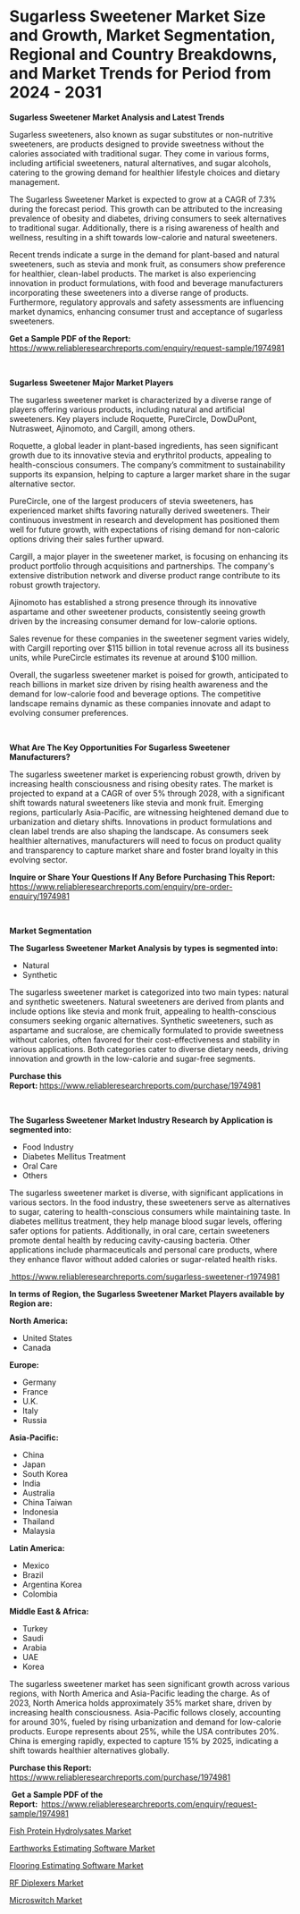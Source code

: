 <p><h1>Sugarless Sweetener Market Size and Growth, Market Segmentation, Regional and Country Breakdowns, and Market Trends for Period from 2024 -  2031</h1></p><p><strong>Sugarless Sweetener Market Analysis and Latest Trends</strong></p>
<p><p>Sugarless sweeteners, also known as sugar substitutes or non-nutritive sweeteners, are products designed to provide sweetness without the calories associated with traditional sugar. They come in various forms, including artificial sweeteners, natural alternatives, and sugar alcohols, catering to the growing demand for healthier lifestyle choices and dietary management.</p><p>The Sugarless Sweetener Market is expected to grow at a CAGR of 7.3% during the forecast period. This growth can be attributed to the increasing prevalence of obesity and diabetes, driving consumers to seek alternatives to traditional sugar. Additionally, there is a rising awareness of health and wellness, resulting in a shift towards low-calorie and natural sweeteners.</p><p>Recent trends indicate a surge in the demand for plant-based and natural sweeteners, such as stevia and monk fruit, as consumers show preference for healthier, clean-label products. The market is also experiencing innovation in product formulations, with food and beverage manufacturers incorporating these sweeteners into a diverse range of products. Furthermore, regulatory approvals and safety assessments are influencing market dynamics, enhancing consumer trust and acceptance of sugarless sweeteners.</p></p>
<p><strong>Get a Sample PDF of the Report:&nbsp;</strong> <a href="https://www.reliableresearchreports.com/enquiry/request-sample/1974981?utm_campaign=12&utm_medium=2&utm_source=Github&utm_content=ia&utm_term=14112024&utm_id=sugarless-sweetener">https://www.reliableresearchreports.com/enquiry/request-sample/1974981</a></p>
<p>&nbsp;</p>
<p><strong>Sugarless Sweetener Major Market Players</strong></p>
<p><p>The sugarless sweetener market is characterized by a diverse range of players offering various products, including natural and artificial sweeteners. Key players include Roquette, PureCircle, DowDuPont, Nutrasweet, Ajinomoto, and Cargill, among others. </p><p>Roquette, a global leader in plant-based ingredients, has seen significant growth due to its innovative stevia and erythritol products, appealing to health-conscious consumers. The company’s commitment to sustainability supports its expansion, helping to capture a larger market share in the sugar alternative sector.</p><p>PureCircle, one of the largest producers of stevia sweeteners, has experienced market shifts favoring naturally derived sweeteners. Their continuous investment in research and development has positioned them well for future growth, with expectations of rising demand for non-caloric options driving their sales further upward.</p><p>Cargill, a major player in the sweetener market, is focusing on enhancing its product portfolio through acquisitions and partnerships. The company's extensive distribution network and diverse product range contribute to its robust growth trajectory. </p><p>Ajinomoto has established a strong presence through its innovative aspartame and other sweetener products, consistently seeing growth driven by the increasing consumer demand for low-calorie options. </p><p>Sales revenue for these companies in the sweetener segment varies widely, with Cargill reporting over $115 billion in total revenue across all its business units, while PureCircle estimates its revenue at around $100 million. </p><p>Overall, the sugarless sweetener market is poised for growth, anticipated to reach billions in market size driven by rising health awareness and the demand for low-calorie food and beverage options. The competitive landscape remains dynamic as these companies innovate and adapt to evolving consumer preferences.</p></p>
<p>&nbsp;</p>
<p><strong>What Are The Key Opportunities For Sugarless Sweetener Manufacturers?</strong></p>
<p><p>The sugarless sweetener market is experiencing robust growth, driven by increasing health consciousness and rising obesity rates. The market is projected to expand at a CAGR of over 5% through 2028, with a significant shift towards natural sweeteners like stevia and monk fruit. Emerging regions, particularly Asia-Pacific, are witnessing heightened demand due to urbanization and dietary shifts. Innovations in product formulations and clean label trends are also shaping the landscape. As consumers seek healthier alternatives, manufacturers will need to focus on product quality and transparency to capture market share and foster brand loyalty in this evolving sector.</p></p>
<p><strong>Inquire or Share Your Questions If Any Before Purchasing This Report:</strong> <a href="https://www.reliableresearchreports.com/enquiry/pre-order-enquiry/1974981?utm_campaign=12&utm_medium=2&utm_source=Github&utm_content=ia&utm_term=14112024&utm_id=sugarless-sweetener">https://www.reliableresearchreports.com/enquiry/pre-order-enquiry/1974981</a></p>
<p>&nbsp;</p>
<p><strong>Market Segmentation</strong></p>
<p><strong>The Sugarless Sweetener Market Analysis by types is segmented into:</strong></p>
<p><ul><li>Natural</li><li>Synthetic</li></ul></p>
<p><p>The sugarless sweetener market is categorized into two main types: natural and synthetic sweeteners. Natural sweeteners are derived from plants and include options like stevia and monk fruit, appealing to health-conscious consumers seeking organic alternatives. Synthetic sweeteners, such as aspartame and sucralose, are chemically formulated to provide sweetness without calories, often favored for their cost-effectiveness and stability in various applications. Both categories cater to diverse dietary needs, driving innovation and growth in the low-calorie and sugar-free segments.</p></p>
<p><strong>Purchase this Report:&nbsp;</strong><a href="https://www.reliableresearchreports.com/purchase/1974981?utm_campaign=12&utm_medium=2&utm_source=Github&utm_content=ia&utm_term=14112024&utm_id=sugarless-sweetener">https://www.reliableresearchreports.com/purchase/1974981</a></p>
<p>&nbsp;</p>
<p><strong>The Sugarless Sweetener Market Industry Research by Application is segmented into:</strong></p>
<p><ul><li>Food Industry</li><li>Diabetes Mellitus Treatment</li><li>Oral Care</li><li>Others</li></ul></p>
<p><p>The sugarless sweetener market is diverse, with significant applications in various sectors. In the food industry, these sweeteners serve as alternatives to sugar, catering to health-conscious consumers while maintaining taste. In diabetes mellitus treatment, they help manage blood sugar levels, offering safer options for patients. Additionally, in oral care, certain sweeteners promote dental health by reducing cavity-causing bacteria. Other applications include pharmaceuticals and personal care products, where they enhance flavor without added calories or sugar-related health risks.</p></p>
<p><a href="https://www.reliableresearchreports.com/sugarless-sweetener-r1974981?utm_campaign=12&utm_medium=2&utm_source=Github&utm_content=ia&utm_term=14112024&utm_id=sugarless-sweetener">&nbsp;https://www.reliableresearchreports.com/sugarless-sweetener-r1974981</a></p>
<p><strong>In terms of Region, the Sugarless Sweetener Market Players available by Region are:</strong></p>
<p>
    <p> <strong> North America: </strong>
        <ul>
            <li>United States</li>
            <li>Canada</li>
        </ul>
        </p> 
    <p> <strong> Europe: </strong>
        <ul>
            <li>Germany</li>
            <li>France</li>
            <li>U.K.</li>
            <li>Italy</li>
            <li>Russia</li>
        </ul>
        </p> 
    <p> <strong> Asia-Pacific: </strong>
        <ul>
            <li>China</li>
            <li>Japan</li>
            <li>South Korea</li>
            <li>India</li>
            <li>Australia</li>
            <li>China Taiwan</li>
            <li>Indonesia</li>
            <li>Thailand</li>
            <li>Malaysia</li>
        </ul>
        </p> 
    <p> <strong> Latin America: </strong>
        <ul>
            <li>Mexico</li>
            <li>Brazil</li>
            <li>Argentina Korea</li>
            <li>Colombia</li>
        </ul>
        </p> 
    <p> <strong> Middle East & Africa: </strong>
        <ul>
            <li>Turkey</li>
            <li>Saudi</li>
            <li>Arabia</li>
            <li>UAE</li>
            <li>Korea</li>
        </ul>
    </p>
    </p>
<p><p>The sugarless sweetener market has seen significant growth across various regions, with North America and Asia-Pacific leading the charge. As of 2023, North America holds approximately 35% market share, driven by increasing health consciousness. Asia-Pacific follows closely, accounting for around 30%, fueled by rising urbanization and demand for low-calorie products. Europe represents about 25%, while the USA contributes 20%. China is emerging rapidly, expected to capture 15% by 2025, indicating a shift towards healthier alternatives globally.</p></p>
<p><strong>Purchase this Report: </strong><a href="https://www.reliableresearchreports.com/purchase/1974981?utm_campaign=12&utm_medium=2&utm_source=Github&utm_content=ia&utm_term=14112024&utm_id=sugarless-sweetener">https://www.reliableresearchreports.com/purchase/1974981</a></p>
<p>&nbsp;<strong>Get a Sample PDF of the Report:&nbsp;&nbsp;</strong><a href="https://www.reliableresearchreports.com/enquiry/request-sample/1974981?utm_campaign=12&utm_medium=2&utm_source=Github&utm_content=ia&utm_term=14112024&utm_id=sugarless-sweetener">https://www.reliableresearchreports.com/enquiry/request-sample/1974981</a></p>
<p><strong></strong></p>
<p><p><a href="https://github.com/JakirUddin511/Market-Research-Report-List-1/blob/main/fish-protein-hydrolysates-market.md?utm_campaign=12&utm_medium=2&utm_source=Github&utm_content=ia&utm_term=14112024&utm_id=sugarless-sweetener">Fish Protein Hydrolysates Market</a></p><p><a href="https://issuu.com/reportprime-2/docs/earthworks-estimating-software-mark_7503521ac824e1?utm_campaign=12&utm_medium=2&utm_source=Github&utm_content=ia&utm_term=14112024&utm_id=sugarless-sweetener">Earthworks Estimating Software Market</a></p><p><a href="https://issuu.com/reportprime-2/docs/flooring-estimating-software-market_720eedd52fa8eb?utm_campaign=12&utm_medium=2&utm_source=Github&utm_content=ia&utm_term=14112024&utm_id=sugarless-sweetener">Flooring Estimating Software Market</a></p><p><a href="https://www.linkedin.com/pulse/rf-diplexers-market-global-regional-analysis-focus-end-user-mlqge?utm_campaign=12&utm_medium=2&utm_source=Github&utm_content=ia&utm_term=14112024&utm_id=sugarless-sweetener">RF Diplexers Market</a></p><p><a href="https://www.linkedin.com/pulse/microswitch-market-ecosystem-competitive-landscape-strategic-mqrhe?utm_campaign=12&utm_medium=2&utm_source=Github&utm_content=ia&utm_term=14112024&utm_id=sugarless-sweetener">Microswitch Market</a></p></p>